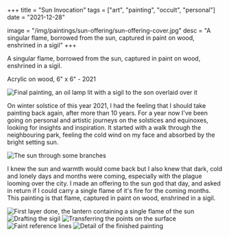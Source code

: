 +++
title = "Sun Invocation"
tags = ["art", "painting", "occult", "personal"]
date = "2021-12-28"

image = "/img/paintings/sun-offering/sun-offering-cover.jpg"
desc = "A singular flame, borrowed from the sun, captured in paint on wood, enshrined in a sigil"
+++

A singular flame, borrowed from the sun, captured in paint on wood, enshrined in a sigil.

Acrylic on wood, 6" x 6" - 2021


![Final painting, an oil lamp lit with a sigil to the son overlaid over it](/img/paintings/sun-offering/DSC06286.jpg "Final painting, an oil lamp lit with a sigil to the son overlaid over it")

On winter solstice of this year 2021, I had the feeling that I should take painting back again, after more than 10 years. For a year now I've been going on personal and artistic journeys on the solstices and equinoxes, looking for insights and inspiration. It started with a walk through the neighbouring park, feeling the cold wind on my face and absorbed by the bright setting sun.

![The sun through some branches](/img/paintings/sun-offering/DSC06237.jpg "The sun through some branches")

I knew the sun and warmth would come back but I also knew that dark, cold and lonely days and months were coming, especially with the plague looming over the city. I made an offering to the sun god that day, and asked in return if I could carry a single flame of it's fire for the coming months. This painting is that flame, captured in paint on wood, enshrined in a sigil.

![First layer done, the lantern containing a single flame of the sun](/img/paintings/sun-offering/DSC06273.jpg "First layer done, the lantern containing a single flame of the sun")
![Drafting the sigil](/img/paintings/sun-offering/DSC06275.jpg "Drafting the sigil")
![Transferring the points on the surface](/img/paintings/sun-offering/DSC06277.jpg "Transferring the points on the surface")
![Faint reference lines](/img/paintings/sun-offering/DSC06280.jpg "Faint reference lines")
![Detail of the finished painting](/img/paintings/sun-offering/DSC06285.jpg "Faint reference lines")
